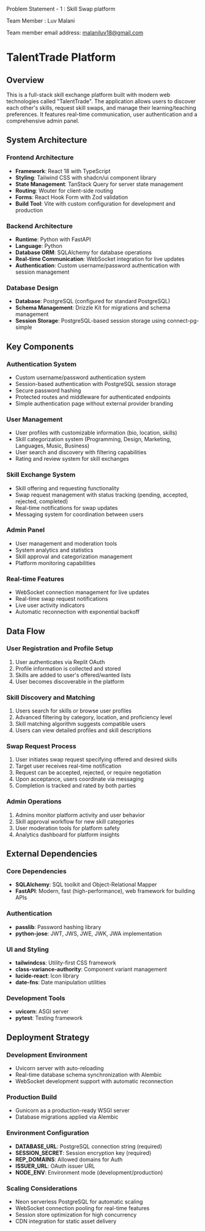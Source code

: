 Problem Statement - 1 : Skill Swap platform 

Team Member : Luv Malani

Team member email address: malaniluv18@gmail.com

# TalentTrade Platform

## Overview

This is a full-stack skill exchange platform built with modern web technologies called "TalentTrade". The application allows users to discover each other's skills, request skill swaps, and manage their learning/teaching preferences. It features real-time communication, user authentication and a comprehensive admin panel.

## System Architecture

### Frontend Architecture
- **Framework**: React 18 with TypeScript
- **Styling**: Tailwind CSS with shadcn/ui component library
- **State Management**: TanStack Query for server state management
- **Routing**: Wouter for client-side routing
- **Forms**: React Hook Form with Zod validation
- **Build Tool**: Vite with custom configuration for development and production

### Backend Architecture
- **Runtime**: Python with FastAPI
- **Language**: Python
- **Database ORM**: SQLAlchemy for database operations
- **Real-time Communication**: WebSocket integration for live updates
- **Authentication**: Custom username/password authentication with session management

### Database Design
- **Database**: PostgreSQL (configured for standard PostgreSQL)
- **Schema Management**: Drizzle Kit for migrations and schema management
- **Session Storage**: PostgreSQL-based session storage using connect-pg-simple

## Key Components

### Authentication System
- Custom username/password authentication system
- Session-based authentication with PostgreSQL session storage
- Secure password hashing
- Protected routes and middleware for authenticated endpoints
- Simple authentication page without external provider branding

### User Management
- User profiles with customizable information (bio, location, skills)
- Skill categorization system (Programming, Design, Marketing, Languages, Music, Business)
- User search and discovery with filtering capabilities
- Rating and review system for skill exchanges

### Skill Exchange System
- Skill offering and requesting functionality
- Swap request management with status tracking (pending, accepted, rejected, completed)
- Real-time notifications for swap updates
- Messaging system for coordination between users

### Admin Panel
- User management and moderation tools
- System analytics and statistics
- Skill approval and categorization management
- Platform monitoring capabilities

### Real-time Features
- WebSocket connection management for live updates
- Real-time swap request notifications
- Live user activity indicators
- Automatic reconnection with exponential backoff

## Data Flow

### User Registration and Profile Setup
1. User authenticates via Replit OAuth
2. Profile information is collected and stored
3. Skills are added to user's offered/wanted lists
4. User becomes discoverable in the platform

### Skill Discovery and Matching
1. Users search for skills or browse user profiles
2. Advanced filtering by category, location, and proficiency level
3. Skill matching algorithm suggests compatible users
4. Users can view detailed profiles and skill descriptions

### Swap Request Process
1. User initiates swap request specifying offered and desired skills
2. Target user receives real-time notification
3. Request can be accepted, rejected, or require negotiation
4. Upon acceptance, users coordinate via messaging
5. Completion is tracked and rated by both parties

### Admin Operations
1. Admins monitor platform activity and user behavior
2. Skill approval workflow for new skill categories
3. User moderation tools for platform safety
4. Analytics dashboard for platform insights

## External Dependencies

### Core Dependencies
- **SQLAlchemy**: SQL toolkit and Object-Relational Mapper
- **FastAPI**: Modern, fast (high-performance), web framework for building APIs

### Authentication
- **passlib**: Password hashing library
- **python-jose**: JWT, JWS, JWE, JWK, JWA implementation

### UI and Styling
- **tailwindcss**: Utility-first CSS framework
- **class-variance-authority**: Component variant management
- **lucide-react**: Icon library
- **date-fns**: Date manipulation utilities

### Development Tools
- **uvicorn**: ASGI server
- **pytest**: Testing framework

## Deployment Strategy

### Development Environment
- Uvicorn server with auto-reloading
- Real-time database schema synchronization with Alembic
- WebSocket development support with automatic reconnection

### Production Build
- Gunicorn as a production-ready WSGI server
- Database migrations applied via Alembic

### Environment Configuration
- **DATABASE_URL**: PostgreSQL connection string (required)
- **SESSION_SECRET**: Session encryption key (required)
- **REP_DOMAINS**: Allowed domains for Auth
- **ISSUER_URL**: OAuth issuer URL 
- **NODE_ENV**: Environment mode (development/production)

### Scaling Considerations
- Neon serverless PostgreSQL for automatic scaling
- WebSocket connection pooling for real-time features
- Session store optimization for high concurrency
- CDN integration for static asset delivery

